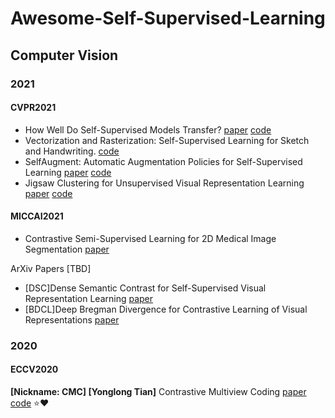 # Awesome-Self-Supervised-Learning

## Computer Vision

### 2021
#### CVPR2021
- How Well Do Self-Supervised Models Transfer? [paper](https://arxiv.org/pdf/2011.10043) [code](https://github.com/linusericsson/ssl-transfer)
- Vectorization and Rasterization: Self-Supervised Learning for Sketch and Handwriting. [code](https://github.com/AyanKumarBhunia/Self-Supervised-Learning-for-Sketch)
- SelfAugment: Automatic Augmentation Policies for Self-Supervised Learning [paper](https://arxiv.org/abs/2009.07724) [code](https://github.com/cjrd/selfaugment)
- Jigsaw Clustering for Unsupervised Visual Representation Learning [paper](https://arxiv.org/abs/2104.00323) [code](https://github.com/dvlab-research/JigsawClustering)
#### MICCAI2021
- Contrastive Semi-Supervised Learning for 2D Medical Image Segmentation [paper](https://arxiv.org/abs/2106.06801)

ArXiv Papers [TBD]
- [DSC]Dense Semantic Contrast for
Self-Supervised Visual Representation Learning [paper](https://arxiv.org/pdf/2109.07756.pdf) 
- [BDCL]Deep Bregman Divergence for
Contrastive Learning of Visual Representations [paper](https://arxiv.org/pdf/2109.07455.pdf)

### 2020
#### ECCV2020
**[Nickname: CMC] [Yonglong Tian]** Contrastive Multiview Coding [paper](https://arxiv.org/pdf/1906.05849.pdf) [code](https://github.com/HobbitLong/CMC/) ⭐️❤️






